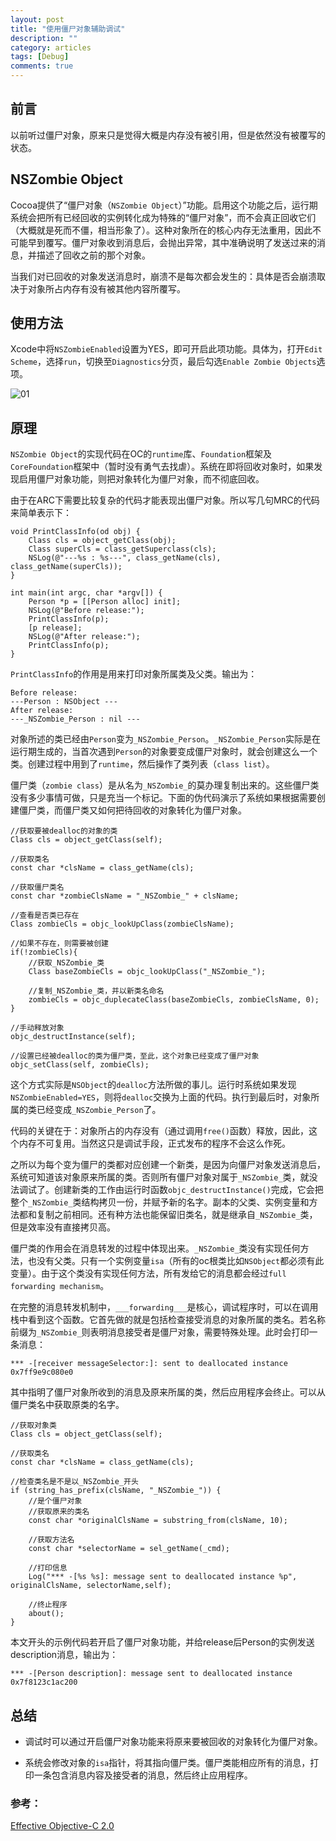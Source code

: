 ```yaml
---
layout: post
title: "使用僵尸对象辅助调试"
description: ""
category: articles
tags: [Debug]
comments: true
---
```


## 前言

以前听过僵尸对象，原来只是觉得大概是内存没有被引用，但是依然没有被覆写的状态。

## NSZombie Object

Cocoa提供了“僵尸对象（`NSZombie Object`）”功能。启用这个功能之后，运行期系统会把所有已经回收的实例转化成为特殊的“僵尸对象”，而不会真正回收它们（大概就是死而不僵，相当形象了）。这种对象所在的核心内存无法重用，因此不可能早到覆写。僵尸对象收到消息后，会抛出异常，其中准确说明了发送过来的消息，并描述了回收之前的那个对象。

当我们对已回收的对象发送消息时，崩溃不是每次都会发生的：具体是否会崩溃取决于对象所占内存有没有被其他内容所覆写。

## 使用方法

Xcode中将`NSZombieEnabled`设置为YES，即可开启此项功能。具体为，打开`Edit Scheme`，选择`run`，切换至`Diagnostics`分页，最后勾选`Enable Zombie Objects`选项。

![01](https://tonyh2021.github.io/images/20160901-NSZombie/NSZombie-01.jpg)

## 原理
`NSZombie Object`的实现代码在OC的`runtime`库、`Foundation`框架及`CoreFoundation`框架中（暂时没有勇气去找虐）。系统在即将回收对象时，如果发现启用僵尸对象功能，则把对象转化为僵尸对象，而不彻底回收。

由于在ARC下需要比较复杂的代码才能表现出僵尸对象。所以写几句MRC的代码来简单表示下：

```objc
void PrintClassInfo(od obj) {
    Class cls = object_getClass(obj);
    Class superCls = class_getSuperclass(cls);
    NSLog(@"---%s : %s---", class_getName(cls), class_getName(superCls));
}

int main(int argc, char *argv[]) {
    Person *p = [[Person alloc] init];
    NSLog(@"Before release:");
    PrintClassInfo(p);
    [p release];
    NSLog(@"After release:");
    PrintClassInfo(p);
}
```

`PrintClassInfo`的作用是用来打印对象所属类及父类。输出为：

```objc
Before release:
---Person : NSObject ---
After release:
---_NSZombie_Person : nil ---
```

对象所述的类已经由`Person`变为`_NSZombie_Person`。`_NSZombie_Person`实际是在运行期生成的，当首次遇到`Person`的对象要变成僵尸对象时，就会创建这么一个类。创建过程中用到了`runtime`，然后操作了类列表（`class list`）。

僵尸类（`zombie class`）是从名为`_NSZombie_`的莫办理复制出来的。这些僵尸类没有多少事情可做，只是充当一个标记。下面的伪代码演示了系统如果根据需要创建僵尸类，而僵尸类又如何把待回收的对象转化为僵尸对象。

```objc
//获取要被dealloc的对象的类
Class cls = object_getClass(self);

//获取类名
const char *clsName = class_getName(cls);

//获取僵尸类名
const char *zombieClsName = "_NSZombie_" + clsName;

//查看是否类已存在
Class zombieCls = objc_lookUpClass(zombieClsName);

//如果不存在，则需要被创建
if(!zombieCls){
    //获取_NSZombie_类
    Class baseZombieCls = objc_lookUpClass("_NSZombie_");
    
    //复制_NSZombie_类，并以新类名命名
    zombieCls = objc_duplecateClass(baseZombieCls, zombieClsName, 0);
}

//手动释放对象
objc_destructInstance(self);

//设置已经被dealloc的类为僵尸类，至此，这个对象已经变成了僵尸对象
objc_setClass(self, zombieCls);
```

这个方式实际是`NSObject`的`dealloc`方法所做的事儿。运行时系统如果发现`NSZombieEnabled=YES`，则将`dealloc`交换为上面的代码。执行到最后时，对象所属的类已经变成`_NSZombie_Person`了。

代码的关键在于：对象所占的内存没有（通过调用`free()`函数）释放，因此，这个内存不可复用。当然这只是调试手段，正式发布的程序不会这么作死。

之所以为每个变为僵尸的类都对应创建一个新类，是因为向僵尸对象发送消息后，系统可知道该对象原来所属的类。否则所有僵尸对象对属于`_NSZombie_`类，就没法调试了。创建新类的工作由运行时函数`objc_destructInstance()`完成，它会把整个`_NSZombie_`类结构拷贝一份，并赋予新的名字。副本的父类、实例变量和方法都和复制之前相同。还有种方法也能保留旧类名，就是继承自`_NSZombie_`类，但是效率没有直接拷贝高。

僵尸类的作用会在消息转发的过程中体现出来。`_NSZombie_`类没有实现任何方法，也没有父类。只有一个实例变量`isa`（所有的oc根类比如`NSObject`都必须有此变量）。由于这个类没有实现任何方法，所有发给它的消息都会经过`full forwarding mechanism`。

在完整的消息转发机制中，`___forwarding___`是核心，调试程序时，可以在调用栈中看到这个函数。它首先做的就是包括检查接受消息的对象所属的类名。若名称前缀为`_NSZombie_`则表明消息接受者是僵尸对象，需要特殊处理。此时会打印一条消息：

```objc
*** -[receiver messageSelector:]: sent to deallocated instance 0x7ff9e9c080e0
```

其中指明了僵尸对象所收到的消息及原来所属的类，然后应用程序会终止。可以从僵尸类名中获取原类的名字。

```objc
//获取对象类
Class cls = object_getClass(self);

//获取类名
const char *clsName = class_getName(cls);

//检查类名是不是以_NSZombie_开头
if (string_has_prefix(clsName, "_NSZombie_")) {
    //是个僵尸对象
    //获取原来的类名
    const char *originalClsName = substring_from(clsName, 10);
    
    //获取方法名
    const char *selectorName = sel_getName(_cmd);
    
    //打印信息
    Log("*** -[%s %s]: message sent to deallocated instance %p", originalClsName, selectorName,self);
    
    //终止程序
    about();
}
```

本文开头的示例代码若开启了僵尸对象功能，并给release后Person的实例发送description消息，输出为：

```objc
*** -[Person description]: message sent to deallocated instance 0x7f8123c1ac200
```

## 总结

- 调试时可以通过开启僵尸对象功能来将原来要被回收的对象转化为僵尸对象。

- 系统会修改对象的`isa`指针，将其指向僵尸类。僵尸类能相应所有的消息，打印一条包含消息内容及接受者的消息，然后终止应用程序。

### 参考：

[Effective Objective-C 2.0](http://www.effectiveobjectivec.com/)


